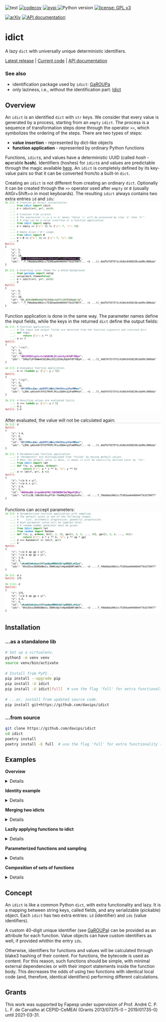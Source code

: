 ![test](https://github.com/davips/idict/workflows/test/badge.svg)
[![codecov](https://codecov.io/gh/davips/idict/branch/main/graph/badge.svg)](https://codecov.io/gh/davips/idict)
<a href="https://pypi.org/project/idict">
<img src="https://img.shields.io/pypi/v/idict.svg?label=release&color=blue&style=flat-square" alt="pypi">
</a>
![Python version](https://img.shields.io/badge/python-3.8%20%7C%203.9-blue.svg)
[![license: GPL v3](https://img.shields.io/badge/License-GPLv3-blue.svg)](https://www.gnu.org/licenses/gpl-3.0)

<!--- [![DOI](https://zenodo.org/badge/DOI/10.5281/zenodo.5501845.svg)](https://doi.org/10.5281/zenodo.5501845) --->
[![arXiv](https://img.shields.io/badge/arXiv-2109.06028-b31b1b.svg?style=flat-square)](https://arxiv.org/abs/2109.06028)
[![API documentation](https://img.shields.io/badge/doc-API%20%28auto%29-a0a0a0.svg)](https://davips.github.io/idict)

# idict

A lazy `dict` with universally unique deterministic identifiers.

[Latest release](https://pypi.org/project/idict) |
[Current code](https://github.com/davips/idict) |
[API documentation](https://davips.github.io/idict)

### See also

* identification package used by `idict`: [GaROUPa](https://pypi.org/project/garoupa)
* only laziness, i.e., without the identification part: [ldict](https://pypi.org/project/ldict)

## Overview

An `idict` is an identified `dict` with `str` keys.
We consider that every value is generated by a process, starting from an `empty` `idict`. The process is a sequence of
transformation steps done through the operator `>>`, which symbolizes the ordering of the steps.
There are two types of steps:

* **value insertion** - represented by dict-like objects
* **function application** - represented by ordinary Python functions

Functions, `idict`s, and values have a deterministic UUID
(called _hosh_ - **o**perable **h**a**sh**). 
Identifiers (hoshes) for `idict`s and values are predictable through the
magic available [here](https://pypi.org/project/garoupa).
An `idict` is completely defined by its key-value pairs so that
it can be converted from/to a built-in `dict`.

Creating an `idict` is not different from creating an ordinary `dict`. Optionally it can be created through the `>>` operator
used after `empty` or `Ø` (usually AltGr+Shift+o in most keyboards).
The resulting `idict` always contains two extra entries `id` and `ids`:
![img.png](https://raw.githubusercontent.com/davips/idict/main/examples/img.png)

Function application is done in the same way. The parameter names define the input fields, while the keys in the
returned `dict` define the output fields:
![img_1.png](https://raw.githubusercontent.com/davips/idict/main/examples/img_1.png)

After evaluated, the value will not be calculated again:
![img_2.png](https://raw.githubusercontent.com/davips/idict/main/examples/img_2.png)

Functions can accept parameters:
![img_3.png](https://raw.githubusercontent.com/davips/idict/main/examples/img_3.png)


## Installation
### ...as a standalone lib
```bash
# Set up a virtualenv. 
python3 -m venv venv
source venv/bin/activate

# Install from PyPI...
pip install --upgrade pip
pip install -U idict
pip install -U idict[full]  # use the flag 'full' for extra functionality (recommended)

# ...or, install from updated source code.
pip install git+https://github.com/davips/idict
```

### ...from source
```bash
git clone https://github.com/davips/idict
cd idict
poetry install
poetry install -E full  # use the flag 'full' for extra functionality (recommended)
```

## Examples

**Overview**
<details>
<p>

```python3

# Creation by direct instantiation.
from idict import idict

d = idict(x=5, y=7, z=10)

# Creation from scratch.
# The expression 'v >> a >> b' means "Value 'v' will be processed by step 'a' then 'b'".
# A step can be a value insertion or a function application.
from idict import empty

d = empty >> {"x": 5} >> {"y": 7, "z": 10}

# Empty alias ('Ø') usage.
from idict import Ø

d = Ø >> {"x": 5} >> {"y": 7, "z": 10}
print(d)
"""
{
    "x": 5,
    "y": 7,
    "z": 10,
    "_id": "SV_4fc23c71a6bb954f6f2ed40e440cfd2b76087",
    "_ids": "GS_cb0fda15eac732cb08351e71fc359058b93bd... +1 ...gk_64fdf435fc9aa10be990397ff8fa92888792c"
}
"""
```

```python3


# Inverting color theme for a white background.
from garoupa import setup

setup(dark_theme=False)
d = idict(x=5, y=7, z=10)
print(d)


"""
{
    "x": 5,
    "y": 7,
    "z": 10,
    "_id": "SV_4fc23c71a6bb954f6f2ed40e440cfd2b76087",
    "_ids": "GS_cb0fda15eac732cb08351e71fc359058b93bd... +1 ...gk_64fdf435fc9aa10be990397ff8fa92888792c"
}
"""
```

```python3


# Function application.
# The input and output fields are detected from the function signature and returned dict.
def f(x):
    return {"y": x ** 2}


d2 = d >> f
print(d2)
"""
{
    "y": "→(x)",
    "x": 5,
    "z": 10,
    "_id": "J.WMNtqzVe2LiO8Ez4Wkgpa6zsBS.o529OTeWhNo",
    "_ids": "j6dsrYpQ-9A6BFtY5T98d-UeFJOS.o529OTeWhNo... +1 ...gk_64fdf435fc9aa10be990397ff8fa92888792c"
}
"""
```

```python3


# Anonymous function application.
d2 = d >> (lambda y: {"y": y / 5})
print(d)
"""
{
    "x": 5,
    "y": 7,
    "z": 10,
    "_id": "SV_4fc23c71a6bb954f6f2ed40e440cfd2b76087",
    "_ids": "GS_cb0fda15eac732cb08351e71fc359058b93bd... +1 ...gk_64fdf435fc9aa10be990397ff8fa92888792c"
}
"""
```

```python3


# Resulting values are evaluated lazily.
d >>= lambda y: {"y": y / 5}
print(d.y)
"""
1.4
"""
```

```python3


print(d)
"""
{
    "y": 1.4,
    "x": 5,
    "z": 10,
    "_id": "7uAa.i.4XbFyFY7OLx2TfzMQOeYZim1XGTCOzwYg",
    "_ids": "S-Vd.8e3nPaYsNmqhkiGDdvZUvVZim1XGTCOzwYg... +1 ...gk_64fdf435fc9aa10be990397ff8fa92888792c"
}
"""
```

```python3


# Parameterized function application.
# "Parameters" are distinguished from "fields" by having default values.
# When the default value is None, it means it will be explicitly defined later by 'let'.
from idict import let


def f(x, y, a=None, b=None):
    return {"z": a * x ** b, "w": y ** b}


d2 = d >> let(f, a=7, b=2)
print(d2)
"""
{
    "z": "→(a b x y)",
    "w": "→(a b x y)",
    "y": 1.4,
    "x": 5,
    "_id": "cLQzLVSJU.N2iT-5OaZWUEnnYWUHK5qjURoS6ymD",
    "_ids": "u-FenHI5ID.J6D-Hvj.WShqswXAgoL5sYPWsHSoF... +2 ...GS_cb0fda15eac732cb08351e71fc359058b93bd"
}
"""
```

```python3


# Parameterized function application with sampling.
# The default value is one of the following ranges, 
#     list, arithmetic progression, geometric progression.
# Each parameter value will be sampled later.
# A random number generator must be given.
from idict import let
from random import Random


def f(x, y, a=None, b=[1, 2, 3], ap=[1, 2, 3, ..., 10], gp=[1, 2, 4, ..., 16]):
    return {"z": a * x ** b, "w": y ** ap * gp}


d2 = d >> Random(0) >> let(f, a=7)
print(d2)
"""
{
    "z": "→(a b ap gp x y)",
    "w": "→(a b ap gp x y)",
    "y": 1.4,
    "x": 5,
    "_id": "JNtKgf-Bz7S5z6QwqzWKKM5OLM4QR7OmcORBo47s",
    "_ids": "IYglBIPS5j1KqhPE.JPs6GD89DSHtNtvgQncZo9u... +2 ...GS_cb0fda15eac732cb08351e71fc359058b93bd"
}
"""
```

```python3

print(d2.z)
"""
175
"""
```

```python3

print(d2)
"""
{
    "z": 175,
    "w": "10.541350399999995",
    "y": 1.4,
    "x": 5,
    "_id": "JNtKgf-Bz7S5z6QwqzWKKM5OLM4QR7OmcORBo47s",
    "_ids": "IYglBIPS5j1KqhPE.JPs6GD89DSHtNtvgQncZo9u... +2 ...GS_cb0fda15eac732cb08351e71fc359058b93bd"
}
"""
```


</p>
</details>

**Identity example**
<details>
<p>

```python3
from idict import idict

a = idict(x=3)
print(a)
"""
{
    "x": 3,
    "_id": "ME_bd0a8d9d8158cdbb9d7d4c7af1659ca1dabc9",
    "_ids": "ME_bd0a8d9d8158cdbb9d7d4c7af1659ca1dabc9"
}
"""
```

```python3

b = idict(y=5)
print(b)
"""
{
    "y": 5,
    "_id": "EI_20378979f4669f2e318ae9742e214fd4880d7",
    "_ids": "EI_20378979f4669f2e318ae9742e214fd4880d7"
}
"""
```

```python3

print(a >> b)
"""
{
    "x": 3,
    "y": 5,
    "_id": "pl_bb7e60e68670707cdef7dfd31096db4c63c91",
    "_ids": "ME_bd0a8d9d8158cdbb9d7d4c7af1659ca1dabc9 EI_20378979f4669f2e318ae9742e214fd4880d7"
}
"""
```


</p>
</details>

**Merging two idicts**
<details>
<p>

```python3
from idict import idict

a = idict(x=3)
print(a)
"""
{
    "x": 3,
    "_id": "ME_bd0a8d9d8158cdbb9d7d4c7af1659ca1dabc9",
    "_ids": "ME_bd0a8d9d8158cdbb9d7d4c7af1659ca1dabc9"
}
"""
```

```python3

b = idict(y=5)
print(b)
"""
{
    "y": 5,
    "_id": "EI_20378979f4669f2e318ae9742e214fd4880d7",
    "_ids": "EI_20378979f4669f2e318ae9742e214fd4880d7"
}
"""
```

```python3

print(a >> b)
"""
{
    "x": 3,
    "y": 5,
    "_id": "pl_bb7e60e68670707cdef7dfd31096db4c63c91",
    "_ids": "ME_bd0a8d9d8158cdbb9d7d4c7af1659ca1dabc9 EI_20378979f4669f2e318ae9742e214fd4880d7"
}
"""
```


</p>
</details>

**Lazily applying functions to idict**
<details>
<p>

```python3
from idict import idict

a = idict(x=3)
print(a)
"""
{
    "x": 3,
    "_id": "ME_bd0a8d9d8158cdbb9d7d4c7af1659ca1dabc9",
    "_ids": "ME_bd0a8d9d8158cdbb9d7d4c7af1659ca1dabc9"
}
"""
```

```python3

a = a >> idict(y=5) >> {"z": 7} >> (lambda x, y, z: {"r": x ** y // z})
print(a)
"""
{
    "r": "→(x y z)",
    "x": 3,
    "y": 5,
    "z": 7,
    "_id": "kgdz8xfS7IuGtukIPe37KhAUrB2P4S3OFdPs8Gab",
    "_ids": "CXqa2zRRNd7Aj5wI8JTJ0O-7ML0P4S3OFdPs8Gab... +2 ...ZN_eccacd999c26ce18c98f9a17a6f47adcf162a"
}
"""
```

```python3

print(a.r)
"""
34
"""
```

```python3

print(a)
"""
{
    "r": 34,
    "x": 3,
    "y": 5,
    "z": 7,
    "_id": "kgdz8xfS7IuGtukIPe37KhAUrB2P4S3OFdPs8Gab",
    "_ids": "CXqa2zRRNd7Aj5wI8JTJ0O-7ML0P4S3OFdPs8Gab... +2 ...ZN_eccacd999c26ce18c98f9a17a6f47adcf162a"
}
"""
```


</p>
</details>

**Parameterized functions and sampling**
<details>
<p>

```python3
from random import Random

from idict import Ø, let


# A function provide input fields and, optionally, parameters.
# For instance:
# 'a' is sampled from an arithmetic progression
# 'b' is sampled from a geometric progression
# Here, the syntax for default parameter values is borrowed with a new meaning.
def fun(x, y, a=[-100, -99, -98, ..., 100], b=[0.0001, 0.001, 0.01, ..., 100000000]):
    return {"z": a * x + b * y}


def simplefun(x, y):
    return {"z": x * y}


# Creating an empty idict. Alternatively: d = idict().
d = Ø >> {}
d.show(colored=False)
"""
{
    "_id": "0000000000000000000000000000000000000000",
    "_ids": {}
}
"""
```

```python3

# Putting some values. Alternatively: d = idict(x=5, y=7).
d["x"] = 5
d["y"] = 7
print(d)
"""
{
    "x": 5,
    "y": 7,
    "_id": "BB_fad4374ca911f344859dab8e4b016ba2fe65b",
    "_ids": "GS_cb0fda15eac732cb08351e71fc359058b93bd WK_6ba95267cec724067d58b3186ecbcaa4253ad"
}
"""
```

```python3

# Parameter values are uniformly sampled.
d1 = d >> simplefun
print(d1)
print(d1.z)
"""
{
    "z": "→(x y)",
    "x": 5,
    "y": 7,
    "_id": "VqfQeuBWL7Xv1FwWe6pzgqJwclRMPNZuFtrAIt6g",
    "_ids": "9KKem6QL-I8C0Yk0q3URBt-aNXHMPNZuFtrAIt6g... +1 ...WK_6ba95267cec724067d58b3186ecbcaa4253ad"
}
35
"""
```

```python3

d2 = d >> simplefun
print(d2)
print(d2.z)
"""
{
    "z": "→(x y)",
    "x": 5,
    "y": 7,
    "_id": "VqfQeuBWL7Xv1FwWe6pzgqJwclRMPNZuFtrAIt6g",
    "_ids": "9KKem6QL-I8C0Yk0q3URBt-aNXHMPNZuFtrAIt6g... +1 ...WK_6ba95267cec724067d58b3186ecbcaa4253ad"
}
35
"""
```

```python3

# Parameter values can also be manually set.
e = d >> let(fun, a=5, b=10)
print(e.z)
"""
95
"""
```

```python3

# Not all parameters need to be set.
e = d >> Random() >> let(fun, a=5)
print("e =", e.z)
"""
e = 70025.0
"""
```

```python3

# Each run will be a different sample for the missing parameters.
e = e >> Random() >> let(fun, a=5)
print("e =", e.z)
"""
e = 25.7
"""
```

```python3

# We can define the initial state of the random sampler.
# It will be in effect from its location place onwards in the expression.
e = d >> Random(0) >> let(fun, a=5)
print(e.z)
"""
725.0
"""
```

```python3

# All runs will yield the same result,
# if starting from the same random number generator seed.
e = e >> Random(0) >> let(fun, a=[555, 777])
print("Let 'a' be a list:", e.z)
"""
Let 'a' be a list: 700003885.0
"""
```

```python3

# Reproducible different runs are achievable by using a single random number generator.
e = e >> Random(0) >> let(fun, a=[5, 25, 125, ..., 10000])
print("Let 'a' be a geometric progression:", e.z)
"""
Let 'a' be a geometric progression: 700003125.0
"""
```

```python3
rnd = Random(0)
e = d >> rnd >> let(fun, a=5)
print(e.z)
e = d >> rnd >> let(fun, a=5)  # Alternative syntax.
print(e.z)
"""
725.0
700000025.0
"""
```

```python3

# Output fields can be defined dynamically through parameter values.
# Input fields can be defined dynamically through kwargs.
copy = lambda source=None, target=None, **kwargs: {target: kwargs[source]}
d = empty >> {"x": 5}
d >>= let(copy, source="x", target="y")
print(d)
d.evaluate()
print(d)

"""
{
    "y": "→(source target x)",
    "x": 5,
    "_id": "xmcjrFNT-2nEr3vizzx-44QwV5kwDfaOqWWvzOrq",
    "_ids": "3Tv6p5fZ936EK1DUkkcYAgWPbrmwDfaOqWWvzOrq GS_cb0fda15eac732cb08351e71fc359058b93bd"
}
{
    "y": 5,
    "x": 5,
    "_id": "xmcjrFNT-2nEr3vizzx-44QwV5kwDfaOqWWvzOrq",
    "_ids": "3Tv6p5fZ936EK1DUkkcYAgWPbrmwDfaOqWWvzOrq GS_cb0fda15eac732cb08351e71fc359058b93bd"
}
"""
```


</p>
</details>

**Composition of sets of functions**
<details>
<p>

```python3
from random import Random

from idict import Ø


# A multistep process can be defined without applying its functions


def g(x, y, a=[1, 2, 3, ..., 10], b=[0.00001, 0.0001, 0.001, ..., 100000]):
    return {"z": a * x + b * y}


def h(z, c=[1, 2, 3]):
    return {"z": c * z}


# In the 'idict' framework 'data is function',
# so the alias Ø represents the 'empty data object' and the 'reflexive function' at the same time.
# In other words: 'inserting nothing' has the same effect as 'doing nothing'.
fun = Ø >> g >> h  # 'empty' or 'Ø' enable the cartesian product of the subsequent sets of functions within the expression.
print(fun)
"""
«λ{} × λ»
"""
```

```python3

# Before a function is applied to a dict-like, the function free parameters remain unsampled.
# The result is an ordered set of composite functions.
d = {"x": 5, "y": 7} >> (Random(0) >> fun)
print(d)
"""
{
    "z": "→(c z→(a b x y))",
    "x": 5,
    "y": 7,
    "_id": "YZWooP03q0mFec8tjNwy3YuAohamevfjG3VAFXL-",
    "_ids": "5PKBLX4-dGDGHUifvK.QYVLeZTgmevfjG3VAFXL-... +1 ...WK_6ba95267cec724067d58b3186ecbcaa4253ad"
}
"""
```

```python3

print(d.z)
"""
105.0
"""
```

```python3

d = {"x": 5, "y": 7} >> (Random(0) >> fun)
print(d.z)
"""
105.0
"""
```

```python3

# Reproducible different runs by passing a stateful random number generator.
rnd = Random(0)
e = d >> rnd >> fun
print(e.z)
"""
105.0
"""
```

```python3

e = d >> rnd >> fun
print(e.z)
"""
14050.0
"""
```

```python3

# Repeating the same results.
rnd = Random(0)
e = d >> rnd >> fun
print(e.z)
"""
105.0
"""
```

```python3

e = d >> rnd >> fun
print(e.z)
"""
14050.0
"""
```


</p>
</details>

<persistence>

## Concept

An `idict` is like a common Python `dict`, with extra functionality and lazy. 
It is a mapping between string keys, called
fields, and any serializable (pickable) object.
Each `idict` has two extra entries: `id` (identifier) and `ids` (value identifiers).

A custom 40-digit unique identifier (see [GaROUPa](https://pypi.org/project/garoupa))
can be provided as an attribute for each function.
Value objects can have custom identifiers as well, if provided whithin the entry `ids`. 

Otherwise, identifiers for functions and values will be calculated through blake3 hashing of their content.
For functions, the bytecode is used as content. 
For this reason, such functions should be simple, with minimal external dependencies or
with their import statements inside the function body.
This decreases the odds of using two functions with identical local code (and, therefore, identical identifiers) 
performing different calculations.

## Grants

This work was supported by Fapesp under supervision of
Prof. André C. P. L. F. de Carvalho at CEPID-CeMEAI (Grants 2013/07375-0 – 2019/01735-0)
until 2021-03-31.
